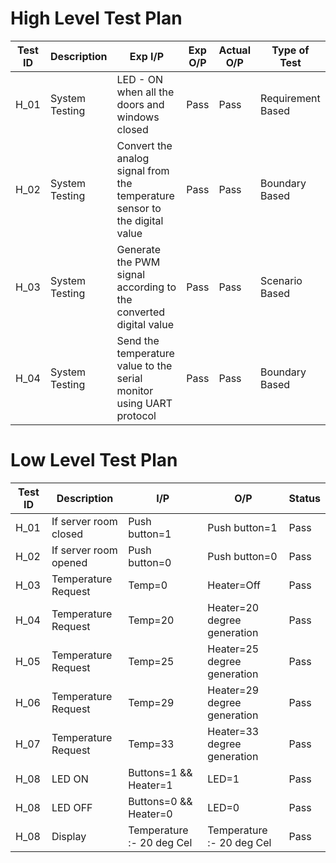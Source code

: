 # High Level Test Plan
| Test ID  | Description | Exp I/P | Exp O/P | Actual O/P | Type of Test |
| ------------- | ------------- | ------------- | ------------- | ------------- | ------------- 
| H_01  | System Testing  | LED - ON when all the doors and windows closed  | Pass  | Pass  | Requirement Based  |
| H_02  | System Testing  | Convert the analog signal from the temperature sensor to the digital value | Pass  | Pass  | Boundary Based  |
| H_03  | System Testing  | Generate the PWM signal according to the converted digital value  | Pass  | Pass  | Scenario Based  |
| H_04  | System Testing  | Send the temperature value to the serial monitor using UART protocol  | Pass  | Pass  | Boundary Based  |

# Low Level Test Plan
| Test ID  | Description | I/P | O/P | Status |
| ------------- | ------------- | ------------- | ------------- | -------------
| H_01  | If server room closed   | Push button=1  | Push button=1  | Pass  |
| H_02  | If server room opened  | Push button=0  | Push button=0  | Pass  |
| H_03  | Temperature Request  | Temp=0  | Heater=Off  | Pass  |
| H_04  | Temperature Request  | Temp=20  | Heater=20 degree generation | Pass  |
| H_05  | Temperature Request  | Temp=25  | Heater=25 degree generation  | Pass  |
| H_06  | Temperature Request  | Temp=29  | Heater=29 degree generation  | Pass  |
| H_07  | Temperature Request  | Temp=33  | Heater=33 degree generation  | Pass  |
| H_08  | LED ON | Buttons=1 && Heater=1 | LED=1  | Pass  |
| H_08  | LED OFF | Buttons=0 && Heater=0  | LED=0  | Pass  |
| H_08  | Display | Temperature :- 20 deg Cel  | Temperature :- 20 deg Cel  | Pass  |
